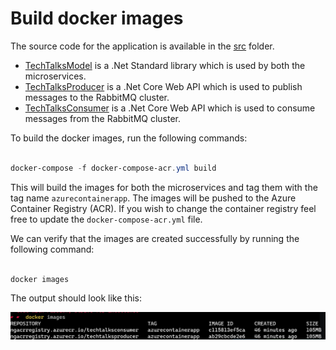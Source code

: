 # Build docker images

The source code for the application is available in the [src](src) folder.

- [TechTalksModel](src/TechTalksModel/) is a .Net Standard library which is used by both the microservices.
- [TechTalksProducer](src/TechTalksProducer/) is a .Net Core Web API which is used to publish messages to the RabbitMQ cluster.
- [TechTalksConsumer](src/TechTalksConsumer/) is a .Net Core Web API which is used to consume messages from the RabbitMQ cluster.

To build the docker images, run the following commands:

```Powershell

docker-compose -f docker-compose-acr.yml build

```

This will build the images for both the microservices and tag them with the tag name `azurecontainerapp`. The images will be pushed to the Azure Container Registry (ACR). If you wish to change the container registry feel free to update the `docker-compose-acr.yml` file.

We can verify that the images are created successfully by running the following command:

```Powershell

docker images

```

The output should look like this:

![docker images](/images/docker-images.png)
